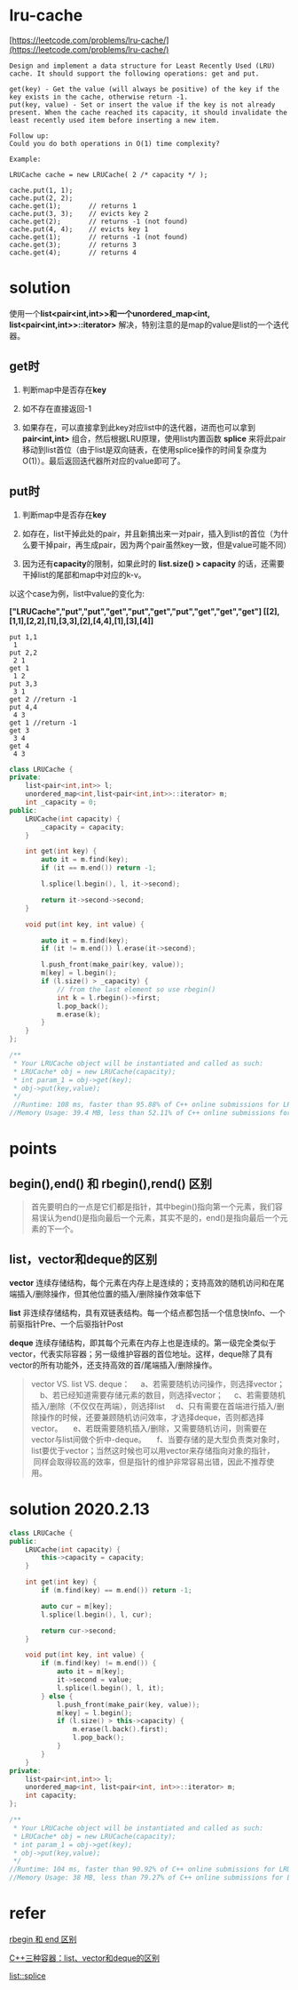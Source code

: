 # lru-cache

[https://leetcode.com/problems/lru-cache/](https://leetcode.com/problems/lru-cache/)

```
Design and implement a data structure for Least Recently Used (LRU) cache. It should support the following operations: get and put.

get(key) - Get the value (will always be positive) of the key if the key exists in the cache, otherwise return -1.
put(key, value) - Set or insert the value if the key is not already present. When the cache reached its capacity, it should invalidate the least recently used item before inserting a new item.

Follow up:
Could you do both operations in O(1) time complexity?

Example:

LRUCache cache = new LRUCache( 2 /* capacity */ );

cache.put(1, 1);
cache.put(2, 2);
cache.get(1);       // returns 1
cache.put(3, 3);    // evicts key 2
cache.get(2);       // returns -1 (not found)
cache.put(4, 4);    // evicts key 1
cache.get(1);       // returns -1 (not found)
cache.get(3);       // returns 3
cache.get(4);       // returns 4
```
# solution

使用一个**list<pair<int,int>>**和一个**unordered_map<int, list<pair<int,int>>::iterator>** 解决，特别注意的是map的value是list的一个迭代器。

## get时

1. 判断map中是否存在**key**

2. 如不存在直接返回-1

3. 如果存在，可以直接拿到此key对应list中的迭代器，进而也可以拿到 **pair<int,int>** 组合，然后根据LRU原理，使用list内置函数 **splice** 来将此pair移动到list首位（由于list是双向链表，在使用splice操作的时间复杂度为O(1)）。最后返回迭代器所对应的value即可了。

## put时

1. 判断map中是否存在**key**

2. 如存在，list干掉此处的pair，并且新搞出来一对pair，插入到list的首位（为什么要干掉pair，再生成pair，因为两个pair虽然key一致，但是value可能不同）

3. 因为还有**capacity**的限制，如果此时的 **list.size() > capacity** 的话，还需要干掉list的尾部和map中对应的k-v。

以这个case为例，list中value的变化为:

**["LRUCache","put","put","get","put","get","put","get","get","get"]
[[2],[1,1],[2,2],[1],[3,3],[2],[4,4],[1],[3],[4]]**

```
put 1,1
 1
put 2,2
 2 1
get 1
 1 2
put 3,3
 3 1
get 2 //return -1
put 4,4
 4 3
get 1 //return -1
get 3
 3 4
get 4
 4 3
```

```c++
class LRUCache {
private:
    list<pair<int,int>> l;
    unordered_map<int,list<pair<int,int>>::iterator> m;
    int _capacity = 0;
public:
    LRUCache(int capacity) {
        _capacity = capacity;
    }

    int get(int key) {
        auto it = m.find(key);
        if (it == m.end()) return -1;

        l.splice(l.begin(), l, it->second);

        return it->second->second;
    }

    void put(int key, int value) {

        auto it = m.find(key);
        if (it != m.end()) l.erase(it->second);

        l.push_front(make_pair(key, value));
        m[key] = l.begin();
        if (l.size() > _capacity) {
            // from the last element so use rbegin()
            int k = l.rbegin()->first;
            l.pop_back();
            m.erase(k);
        }
    }
};

/**
 * Your LRUCache object will be instantiated and called as such:
 * LRUCache* obj = new LRUCache(capacity);
 * int param_1 = obj->get(key);
 * obj->put(key,value);
 */
 //Runtime: 108 ms, faster than 95.88% of C++ online submissions for LRU Cache.
//Memory Usage: 39.4 MB, less than 52.11% of C++ online submissions for LRU Cache.
```

# points

## begin(),end() 和 rbegin(),rend() 区别

> 首先要明白的一点是它们都是指针，其中begin()指向第一个元素，我们容易误认为end()是指向最后一个元素，其实不是的，end()是指向最后一个元素的下一个。

## list，vector和deque的区别

**vector**
    连续存储结构，每个元素在内存上是连续的；支持高效的随机访问和在尾端插入/删除操作，但其他位置的插入/删除操作效率低下

**list**
    非连续存储结构，具有双链表结构。每一个结点都包括一个信息快Info、一个前驱指针Pre、一个后驱指针Post

**deque**
    连续存储结构，即其每个元素在内存上也是连续的。第一级完全类似于vector，代表实际容器；另一级维护容器的首位地址。这样，deque除了具有vector的所有功能外，还支持高效的首/尾端插入/删除操作。

> vector VS. list VS. deque：
    a、若需要随机访问操作，则选择vector；
    b、若已经知道需要存储元素的数目，则选择vector；
    c、若需要随机插入/删除（不仅仅在两端），则选择list
    d、只有需要在首端进行插入/删除操作的时候，还要兼顾随机访问效率，才选择deque，否则都选择vector。
    e、若既需要随机插入/删除，又需要随机访问，则需要在vector与list间做个折中-deque。
    f、当要存储的是大型负责类对象时，list要优于vector；当然这时候也可以用vector来存储指向对象的指针，
       同样会取得较高的效率，但是指针的维护非常容易出错，因此不推荐使用。


# solution 2020.2.13

```c++
class LRUCache {
public:
    LRUCache(int capacity) {
        this->capacity = capacity;
    }

    int get(int key) {
        if (m.find(key) == m.end()) return -1;

        auto cur = m[key];
        l.splice(l.begin(), l, cur);

        return cur->second;
    }

    void put(int key, int value) {
        if (m.find(key) != m.end()) {
            auto it = m[key];
            it->second = value;
            l.splice(l.begin(), l, it);
        } else {
            l.push_front(make_pair(key, value));
            m[key] = l.begin();
            if (l.size() > this->capacity) {
                m.erase(l.back().first);
                l.pop_back();
            }
        }
    }
private:
    list<pair<int,int>> l;
    unordered_map<int, list<pair<int, int>>::iterator> m;
    int capacity;
};

/**
 * Your LRUCache object will be instantiated and called as such:
 * LRUCache* obj = new LRUCache(capacity);
 * int param_1 = obj->get(key);
 * obj->put(key,value);
 */
//Runtime: 104 ms, faster than 90.92% of C++ online submissions for LRU Cache.
//Memory Usage: 38 MB, less than 79.27% of C++ online submissions for LRU Cache.
```

# refer

[rbegin 和 end 区别](https://www.cnblogs.com/grandyang/p/4537277.html)

[C++三种容器：list、vector和deque的区别](https://blog.csdn.net/gogokongyin/article/details/51178378)

[list::splice](http://www.cplusplus.com/reference/list/list/splice/)
